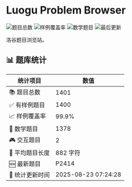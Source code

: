 # Luogu Problem Browser

<!-- BADGES_START -->
![题目总数](https://img.shields.io/badge/题目总数-1401-blue) ![样例覆盖率](https://img.shields.io/badge/样例覆盖率-99.9%-green) ![数学题目](https://img.shields.io/badge/数学题目-1378-purple) ![最后更新](https://img.shields.io/badge/最后更新-2025-08-23-brightgreen)
<!-- BADGES_END -->


洛谷题目浏览站。


<!-- STATS_START -->

## 📊 题库统计

| 统计项目 | 数值 |
|---------|------|
| 📚 题目总数 | 1401 |
| ✅ 有样例题目 | 1400 |
| 📈 样例覆盖率 | 99.9% |
| 🧮 数学题目 | 1378 |
| 🎮 交互题目 | 2 |
| 📝 平均题目长度 | 882 字符 |
| 🆕 最新题目 | P2414 |
| 🔄 统计更新时间 | 2025-08-23 07:24:28 |

<!-- STATS_END -->
